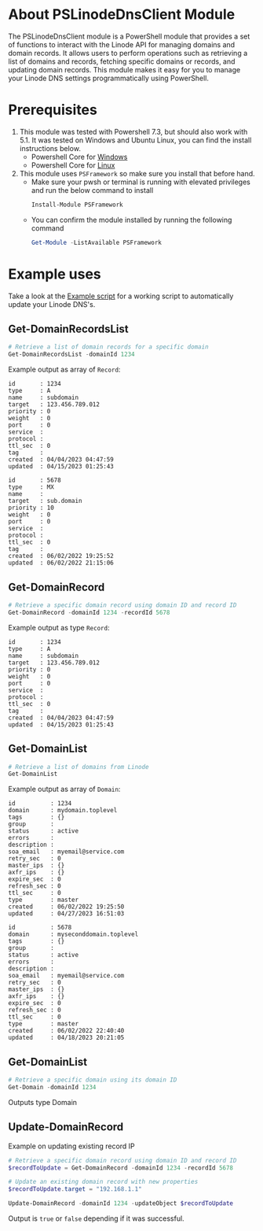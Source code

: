 # About PSLinodeDnsClient Module
The PSLinodeDnsClient module is a PowerShell module that provides a set of functions to interact with the Linode API for managing domains and domain records. It allows users to perform operations such as retrieving a list of domains and records, fetching specific domains or records, and updating domain records. This module makes it easy for you to manage your Linode DNS settings programmatically using PowerShell.

# Prerequisites
1. This module was tested with Powershell 7.3, but should also work with 5.1. It was tested on Windows and Ubuntu Linux, you can find the install instructions below.
   * Powershell Core for [Windows](https://learn.microsoft.com/en-us/powershell/scripting/install/installing-powershell-on-windows)
   * Powershell Core for [Linux](https://learn.microsoft.com/en-us/powershell/scripting/install/installing-powershell-on-linux)
1. This module uses `PSFramework` so make sure you install that before hand.
   * Make sure your pwsh or terminal is running with elevated privileges and run the below command to install
        ```powershell
        Install-Module PSFramework
        ```
   * You can confirm the module installed by running the following command
        ```powershell
        Get-Module -ListAvailable PSFramework
        ```
# Example uses
Take a look at the [Example script](/ExampleCheckForDnsUpdate.ps1) for a working script to automatically update your Linode DNS's.

## Get-DomainRecordsList
```powershell
# Retrieve a list of domain records for a specific domain
Get-DomainRecordsList -domainId 1234
```

Example output as array of `Record`:
```
id       : 1234
type     : A
name     : subdomain
target   : 123.456.789.012
priority : 0
weight   : 0
port     : 0
service  :
protocol :
ttl_sec  : 0
tag      :
created  : 04/04/2023 04:47:59
updated  : 04/15/2023 01:25:43

id       : 5678
type     : MX
name     :
target   : sub.domain
priority : 10
weight   : 0
port     : 0
service  :
protocol :
ttl_sec  : 0
tag      :
created  : 06/02/2022 19:25:52
updated  : 06/02/2022 21:15:06
```

## Get-DomainRecord
```powershell
# Retrieve a specific domain record using domain ID and record ID
Get-DomainRecord -domainId 1234 -recordId 5678
```
Example output as type `Record`:
```
id       : 1234
type     : A
name     : subdomain
target   : 123.456.789.012
priority : 0
weight   : 0
port     : 0
service  :
protocol :
ttl_sec  : 0
tag      :
created  : 04/04/2023 04:47:59
updated  : 04/15/2023 01:25:43
```

## Get-DomainList
```powershell
# Retrieve a list of domains from Linode
Get-DomainList
```
Example output as array of `Domain`:
```
id          : 1234
domain      : mydomain.toplevel
tags        : {}
group       :
status      : active
errors      :
description :
soa_email   : myemail@service.com
retry_sec   : 0
master_ips  : {}
axfr_ips    : {}
expire_sec  : 0
refresh_sec : 0
ttl_sec     : 0
type        : master
created     : 06/02/2022 19:25:50
updated     : 04/27/2023 16:51:03

id          : 5678
domain      : myseconddomain.toplevel
tags        : {}
group       :
status      : active
errors      :
description :
soa_email   : myemail@service.com
retry_sec   : 0
master_ips  : {}
axfr_ips    : {}
expire_sec  : 0
refresh_sec : 0
ttl_sec     : 0
type        : master
created     : 06/02/2022 22:40:40
updated     : 04/18/2023 20:21:05

```


## Get-DomainList
```powershell
# Retrieve a specific domain using its domain ID
Get-Domain -domainId 1234
```
Outputs type Domain

## Update-DomainRecord
Example on updating existing record IP
```powershell
# Retrieve a specific domain record using domain ID and record ID
$recordToUpdate = Get-DomainRecord -domainId 1234 -recordId 5678

# Update an existing domain record with new properties
$recordToUpdate.target = "192.168.1.1"

Update-DomainRecord -domainId 1234 -updateObject $recordToUpdate
```

Output is `true` or `false` depending if it was successful.